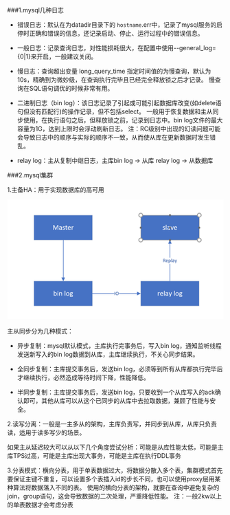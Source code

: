 ###1.mysql几种日志

- 错误日志：默认在为datadir目录下的 `hostname`.err中，记录了mysql服务的启停时正确和错误的信息，还记录启动、停止、运行过程中的错误信息。

- 一般日志：记录查询日志，对性能损耗很大，在配置中使用--general_log={0|1}来开启，一般建议关闭。

- 慢日志：查询超出变量 long_query_time 指定时间值的为慢查询，默认为10s，精确到为微妙级，在查询执行完毕且已经完全释放锁之后才记录。
慢查询在SQL语句调优的时候非常有用。

- 二进制日志（bin log）：该日志记录了引起或可能引起数据库改变(如delete语句但没有匹配行)的操作记录，但不包括select。
一般用于恢复数据和主从同步使用，在执行语句之后，但释放锁之前，记录到日志中。bin log文件的最大容量为1G，达到上限时会浮动刷新日志。
注：RC级别中出现的幻读问题可能会导致日志中的顺序与实际的顺序不一致，从而使从库在更新数据时发生错乱。

- relay log：主从复制中继日志，主库bin log -> 从库 relay log -> 从数据库

###2.mysql集群

1.主备HA：用于实现数据库的高可用

![](./images/mysql1.png)

主从同步分为几种模式：

- 异步复制：mysql默认模式，主库执行完事务后，写入bin log，通知监听线程发送新写入的bin log数据到从库，主库继续执行，不关心同步结果。

- 全同步复制：主库提交事务后，发送bin log，必须等到所有从库都执行完毕后才继续执行，必然造成等待时间下降，性能降低。

- 半同步复制：主库提交事务后，发送bin log，只要收到一个从库写入的ack确认即可，其他从库可以从这个已同步的从库中去拉取数据，兼顾了性能与安全。

2.读写分离：一般是一主多从的架构，主库负责写，并同步到从库，从库只负责读，适用于读多写少的场景。

如果主从延迟较大可以从以下几个角度尝试分析：可能是从库性能太低，可能是主库TPS过高，可能是主库出现大事务，可能是主库在执行DDL事务

3.分表模式：横向分表，用于单表数据过大，将数据分散入多个表，集群模式首先要保证主键不重复，可以设置多个表插入id的步长不同，也可以使用proxy层用某种算法将数据落入不同的表。
使用的横向分表的架构，就要在查询中避免复杂的join，group语句，这会导致数据的二次处理，严重降低性能。
注：一般2kw以上的单表数据才会考虑分表